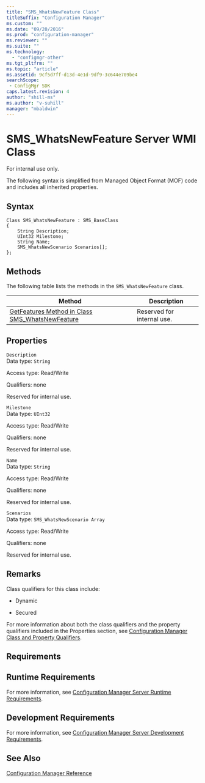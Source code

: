 ```yaml
---
title: "SMS_WhatsNewFeature Class"
titleSuffix: "Configuration Manager"
ms.custom: ""
ms.date: "09/20/2016"
ms.prod: "configuration-manager"
ms.reviewer: ""
ms.suite: ""
ms.technology:
  - "configmgr-other"
ms.tgt_pltfrm: ""
ms.topic: "article"
ms.assetid: 9cf5d7ff-d13d-4e1d-9df9-3c644e709be4searchScope: - ConfigMgr SDK
caps.latest.revision: 4
author: "shill-ms"
ms.author: "v-suhill"
manager: "mbaldwin"
---
```

# SMS_WhatsNewFeature Server WMI Class
For internal use only.  

 The following syntax is simplified from Managed Object Format (MOF) code and includes all inherited properties.  

## Syntax  

```  
Class SMS_WhatsNewFeature : SMS_BaseClass  
{  
    String Description;  
    UInt32 Milestone;  
    String Name;  
    SMS_WhatsNewScenario Scenarios[];  
};  

```  

## Methods  
 The following table lists the methods in the `SMS_WhatsNewFeature` class.  

|Method|Description|  
|------------|-----------------|  
|[GetFeatures Method in Class SMS_WhatsNewFeature](../../../develop/reference/misc/getfeatures-method-in-class-sms_whatsnewfeature.md)|Reserved for internal use.|  

## Properties  
 `Description`  
 Data type: `String`  

 Access type: Read/Write  

 Qualifiers: none  

 Reserved for internal use.  

 `Milestone`  
 Data type: `UInt32`  

 Access type: Read/Write  

 Qualifiers: none  

 Reserved for internal use.  

 `Name`  
 Data type: `String`  

 Access type: Read/Write  

 Qualifiers: none  

 Reserved for internal use.  

 `Scenarios`  
 Data type: `SMS_WhatsNewScenario Array`  

 Access type: Read/Write  

 Qualifiers: none  

 Reserved for internal use.  

## Remarks  
 Class qualifiers for this class include:  

-   Dynamic  

-   Secured  

 For more information about both the class qualifiers and the property qualifiers included in the Properties section, see [Configuration Manager Class and Property Qualifiers](../../../develop/reference/misc/class-and-property-qualifiers.md).  

## Requirements  

## Runtime Requirements  
 For more information, see [Configuration Manager Server Runtime Requirements](../../../develop/core/reqs/server-runtime-requirements.md).  

## Development Requirements  
 For more information, see [Configuration Manager Server Development Requirements](../../../develop/core/reqs/server-development-requirements.md).  

## See Also  
 [Configuration Manager Reference](../../../develop/reference/configuration-manager-reference.md)
